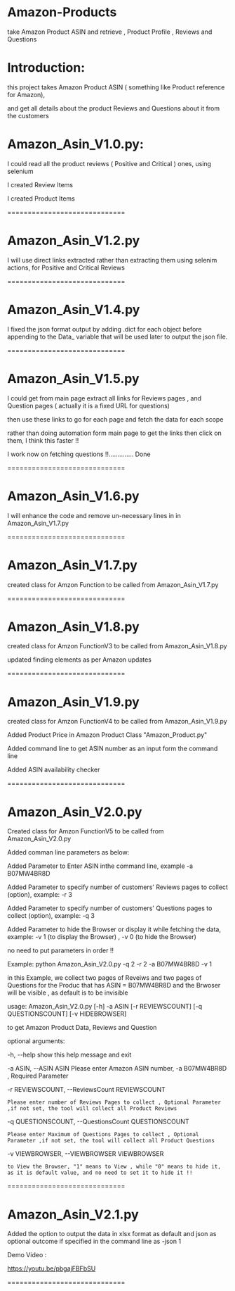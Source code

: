 Amazon-Products
=============================

take Amazon Product ASIN and retrieve , Product Profile , Reviews and Questions

Introduction:
=============================

this project takes Amazon Product ASIN ( something like Product reference for Amazon),

and get all details about the product Reviews and Questions about it from the customers

Amazon_Asin_V1.0.py:
=============================

I could read all the product reviews ( Positive and Critical ) ones, using selenium

I created Review Items

I created Product Items

=============================

Amazon_Asin_V1.2.py
=============================

I will use direct links extracted rather than extracting them using selenim actions, for Positive and Critical Reviews

=============================

Amazon_Asin_V1.4.py
=============================

I fixed the json format output by adding .dict for each object before appending to the Data_ variable that will be used later to output the json file.

=============================

Amazon_Asin_V1.5.py
=============================

I could get from main page extract all links for Reviews pages , and Question pages ( actually it is a fixed URL for questions)

then use these links to go for each page and fetch the data for each scope

rather than doing automation form main page to get the links then click on them, I think this faster !!

I work now on fetching questions !!.............. Done

=============================

Amazon_Asin_V1.6.py
=============================

I will enhance the code and remove un-necessary lines
in in Amazon_Asin_V1.7.py

=============================


Amazon_Asin_V1.7.py
=============================
created class for Amzon Function to be called from Amazon_Asin_V1.7.py

=============================


Amazon_Asin_V1.8.py
=============================

created class for Amzon FunctionV3 to be called from Amazon_Asin_V1.8.py

updated finding elements as per Amazon updates

=============================


Amazon_Asin_V1.9.py
=============================

created class for Amzon FunctionV4 to be called from Amazon_Asin_V1.9.py

Added Product Price in Amazon Product Class "Amazon_Product.py"

Added command line to get ASIN number as an input form the command line

Added ASIN availability checker

=============================


Amazon_Asin_V2.0.py
=============================

Created class for Amzon FunctionV5 to be called from Amazon_Asin_V2.0.py

Added comman line parameters as below:

Added Parameter to Enter ASIN inthe command line, example -a B07MW4BR8D

Added Parameter to specify number of customers' Reviews pages to collect (option), example:  -r 3

Added Parameter to specify number of customers' Questions pages to collect (option), example:  -q 3

Added Parameter to hide the Browser or display it while fetching the data, example:  -v 1  (to display the Browser) , -v 0 (to hide the Browser)

no need to put parameters in order !!

Example: python Amazon_Asin_V2.0.py -q 2 -r 2 -a B07MW4BR8D -v 1

in this Example, we collect two pages of Reveiws and two pages of Questions for the Produc that has ASIN = B07MW4BR8D
and the Brwoser will be visible , as default is to be invisible

usage: Amazon_Asin_V2.0.py [-h] -a ASIN [-r REVIEWSCOUNT] [-q QUESTIONSCOUNT] [-v HIDEBROWSER]

to get Amazon Product Data, Reviews and Question

optional arguments:

  -h, --help            show this help message and exit

  -a ASIN, --ASIN ASIN  Please enter Amazon ASIN number, -a B07MW4BR8D , Required Parameter

  -r REVIEWSCOUNT, --ReviewsCount REVIEWSCOUNT

	Please enter number of Reviews Pages to collect , Optional Parameter ,if not set, the tool will collect all Product Reviews

  -q QUESTIONSCOUNT, --QuestionsCount QUESTIONSCOUNT

	Please enter Maximum of Questions Pages to collect , Optional Parameter ,if not set, the tool will collect all Product Questions

  -v VIEWBROWSER, --VIEWBROWSER VIEWBROWSER

	to View the Browser, "1" means to View , while "0" means to hide it, as it is default value, and no need to set it to hide it !!



=============================


Amazon_Asin_V2.1.py
=============================

Added the option to output the data in xlsx format as default and json as optional outcome if specified in the command line as -json 1

Demo Video :

https://youtu.be/pbgajFBFbSU 

=============================
